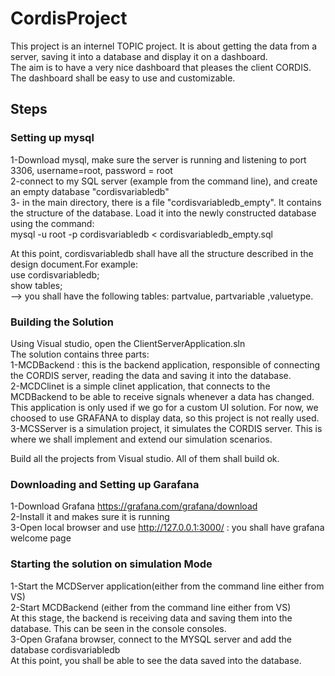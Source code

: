 # CordisProject
This project is an internel TOPIC project. It is about getting the data from a server, saving it into a database and display it on a dashboard.  
The aim is to have a very nice dashboard that pleases the client CORDIS. The dashboard shall be easy to use and customizable.  

## Steps
### Setting up mysql
1-Download mysql, make  sure the server is running and listening to port 3306, username=root, password = root  
2-connect to my SQL server (example from the command line), and create an empty database "cordisvariabledb"  
3- in the main directory, there is a file "cordisvariabledb_empty". It contains the structure of the database. Load it into the newly constructed database using the command:    
mysql -u root -p cordisvariabledb < cordisvariabledb_empty.sql  

At this point, cordisvariabledb shall have all the structure described in the design document.For example:  
use cordisvariabledb;  
show tables;  
-->  you shall have the following tables: partvalue, partvariable ,valuetype.  

### Building the Solution
Using Visual studio, open the ClientServerApplication.sln  
The solution contains three parts:  
  1-MCDBackend : this is the backend application, responsible of connecting the CORDIS server, reading the data and saving it into the database.  
  2-MCDClinet is a simple clinet application, that connects to the MCDBackend to be able to receive signals whenever a data has changed.  
    This application is only used if we go for a custom UI solution. For now, we choosed to use GRAFANA to display data, so this project is not really used.  
  3-MCSServer is a simulation project, it simulates the CORDIS server. This is where we shall implement and extend our simulation scenarios.  

Build all the projects from Visual studio. All of them shall build ok.  

### Downloading and Setting up Garafana  
1-Download Grafana https://grafana.com/grafana/download  
2-Install it and makes sure it is running  
3-Open local browser and use http://127.0.0.1:3000/    : you shall have grafana welcome page  

### Starting the solution on simulation Mode
1-Start the MCDServer application(either from the command line either from VS)  
2-Start MCDBackend (either from the command line either from VS)  
  At this stage, the backend is receiving data and saving them into the database.  This can be seen in the console consoles.  
3-Open Grafana browser, connect to the MYSQL server and add the database cordisvariabledb  
  At this point, you shall be able to see the data saved into the database.  
